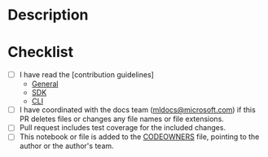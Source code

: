 # Description


# Checklist


- [ ] I have read the [contribution guidelines]
  - [General](https://github.com/Azure/azureml-examples/blob/main/CONTRIBUTING.md)
  - [SDK](https://github.com/Azure/azureml-examples/blob/main/sdk/CONTRIBUTING.md)
  - [CLI](https://github.com/Azure/azureml-examples/blob/main/cli/CONTRIBUTING.md)
- [ ] I have coordinated with the docs team (mldocs@microsoft.com) if this PR deletes files or changes any file names or file extensions.
- [ ] Pull request includes test coverage for the included changes.
- [ ] This notebook or file is added to the [CODEOWNERS](https://github.com/Azure/azureml-examples/blob/main/.github/CODEOWNERS) file, pointing to the author or the author's team.
